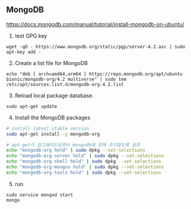 ## MongoDB

https://docs.mongodb.com/manual/tutorial/install-mongodb-on-ubuntu/

1. test GPG key

```
wget -qO - https://www.mongodb.org/static/pgp/server-4.2.asc | sudo apt-key add -
```

2. Create a list file for MongoDB

```
echo "deb [ arch=amd64,arm64 ] https://repo.mongodb.org/apt/ubuntu bionic/mongodb-org/4.2 multiverse" | sudo tee /etc/apt/sources.list.d/mongodb-org-4.2.list
```

3. Reload local package database.

```
sudo apt-get update
```

4. Install the MongoDB packages

```bash
# install latest stable version
sudo apt-get install -y mongodb-org

# apt-get이 업그레이드되면서 mongodb에 장애 주지않도록 설정
echo "mongodb-org hold" | sudo dpkg --set-selections
echo "mongodb-org-server hold" | sudo dpkg --set-selections
echo "mongodb-org-shell hold" | sudo dpkg --set-selections
echo "mongodb-org-mongos hold" | sudo dpkg --set-selections
echo "mongodb-org-tools hold" | sudo dpkg --set-selections
```

5. run

```
sudo service mongod start
mongo
```
